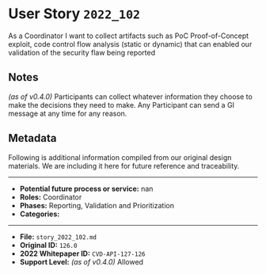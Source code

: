 
# User Story `2022_102` #

<!-- story-start -->As a Coordinator I want to collect artifacts such as PoC Proof-of-Concept exploit, code control flow analysis (static or dynamic) that can enabled our validation of the security flaw being reported<!-- story-end -->

## Notes ##

*(as of v0.4.0)*
Participants can collect whatever information they choose to make the decisions they need to make. Any Participant can send a GI message at any time for any reason.


## Metadata ##

Following is additional information compiled from our original design materials.
We are including it here for future reference and traceability.

---

- **Potential future process or service:** nan
- **Roles:** Coordinator
- **Phases:** Reporting, Validation and Prioritization
- **Categories:** 

---

- **File:** `story_2022_102.md`
- **Original ID:** `126.0`
- **2022 Whitepaper ID:** `CVD-API-127-126`
- **Support Level:** *(as of v0.4.0)* Allowed
